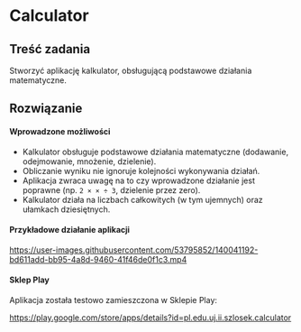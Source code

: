 # Calculator


## Treść zadania

Stworzyć aplikację kalkulator, obsługującą podstawowe działania matematyczne.


## Rozwiązanie

#### Wprowadzone możliwości

- Kalkulator obsługuje podstawowe działania matematyczne (dodawanie, odejmowanie, mnożenie, dzielenie). 
- Obliczanie wyniku nie ignoruje kolejności wykonywania działań. 
- Aplikacja zwraca uwagę na to czy wprowadzone działanie jest poprawne (np. ` 2 × × ÷ 3 `, dzielenie przez zero).
- Kalkulator działa na liczbach całkowitych (w tym ujemnych) oraz ułamkach dziesiętnych.


#### Przykładowe działanie aplikacji


https://user-images.githubusercontent.com/53795852/140041192-bd611add-bb95-4a8d-9460-41f46de0f1c3.mp4


#### Sklep Play

Aplikacja została testowo zamieszczona w Sklepie Play:

https://play.google.com/store/apps/details?id=pl.edu.uj.ii.szlosek.calculator